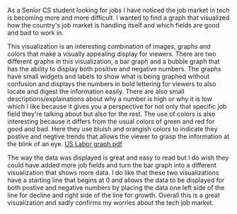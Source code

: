 As a Senior CS student looking for jobs I have noticed the job market in tech is becoming more and more difficult. I wanted to find a graph that visualized how the country's job market
is handling itself and which fields are good and bad to work in.

This visualization is an interesting combination of images, graphs and colors that make a visually appealing display for viewers. There are two different graphs in this visualization,
a bar graph and a bubble graph that has the ability to display both positive and negative numbers. The graphs have small widgets and labels to show what is being graphed without confusion
and displays the numbers in bold lettering for viewers to also locate and digest the information easily. There are also small descriptions/explainations about why a number is high or why
it is low which I like because it gives you a perspective for not only that specific job field they're talking about but also for the rest. The use of colors is also interesting because it
differs from the usual colors of green and red for good and bad. Here they use bluish and orangish colors to indicate they postive and negtive trends that allows the viewer to grasp the 
information at the blink of an eye.
[US Labor graph.pdf](https://github.com/asosa117/reflections/files/14185105/US.Labor.graph.pdf)

The way the data was displayed is great and easy to read but I do wish they could have added more job fields and turn the bar graph into a different visualization that shows
more data. I do like that these two visualizations have a starting line that begins at 0 and allows the data to be displayed for both postive and negative numbers by
placing the data one left side of the line for decline and right side of the line for growth. Overall this is a great visualization and sadly confirms my worries about the tech job market.
